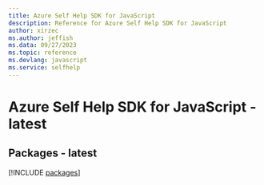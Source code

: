 ```yaml
---
title: Azure Self Help SDK for JavaScript
description: Reference for Azure Self Help SDK for JavaScript
author: xirzec
ms.author: jeffish
ms.data: 09/27/2023
ms.topic: reference
ms.devlang: javascript
ms.service: selfhelp
---
```

# Azure Self Help SDK for JavaScript - latest
## Packages - latest
[!INCLUDE [packages](self-help-index.md)]